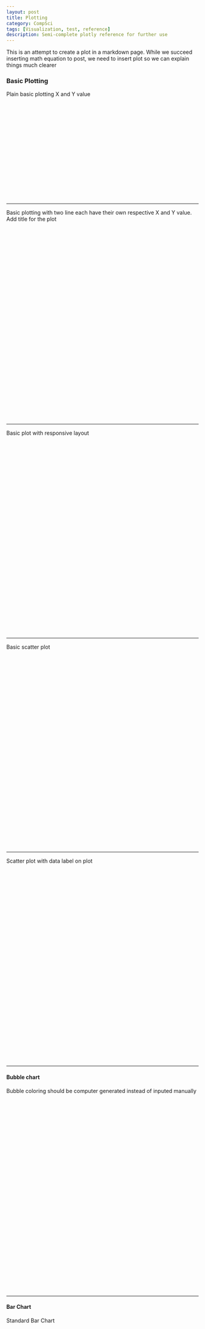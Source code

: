 ```yaml
---
layout: post
title: Plotting 
category: CompSci
tags: [Visualization, test, reference]
description: Semi-complete plotly reference for further use
---
```

This is an attempt to create a plot in a markdown page. While we succeed inserting math equation to post, we need to insert plot so we can
explain things much clearer


### Basic Plotting
Plain basic plotting X and Y value
<div id="tester001" style="width:600px;height:250px;"></div>
<script>
	TESTER = document.getElementById("tester001");
	Plotly.plot(TESTER, [{
		x: [1, 2, 3, 4, 5],
		y: [1, 2, 4, 8, 16]
		}], { margin: { t:0 } } );
					
</script>

--------
Basic plotting with two line each have their own respective X and Y value. Add title for the plot
<div id="tester002" style="width:600px;height:500px;"></div>
<script>
	var test002 = document.getElementById("tester002");
	var trace01 = {x:[3,9,8,10,4,5,6], y:[5,7,6,7,8,9,8], type:"scatter"};
	var trace02 = {x:[3,4,1,6,8,9,6], y:[4,2,5,2,1,7,3], type:"scatter"};
	var data = [trace01, trace02];
	var layout = { title: "Simple Graph"};

	Plotly.plot(test002, data, layout);
</script>

-------
Basic plot with responsive layout

<div id="tester003" style="width:600px;height:500px;"></div>
<script>
	var test003 = document.getElementById("tester003");
	var trace01 = {x:[3,9,8,10,4,5,6], y:[5,7,6,7,8,9,8], type:"scatter"};
	var trace02 = {x:[3,4,1,6,8,9,6], y:[4,2,5,2,1,7,3], type:"scatter"};
	var data = [trace01, trace02];
	var layout = { title: "Simple Graph Responsive"};

	Plotly.plot(test003, data, layout, {responsive: true});
</script>

------
Basic scatter plot

<div id="tester004" style="width:600px;height:500px;"></div>
<script>
	var test004 = document.getElementById("tester004");
	var trace01 = {x:[3,9,8,10,4,5,6], y:[5,7,6,7,8,9,8], type:"scatter", mode: "markers"};
	var trace02 = {x:[3,4,1,6,8,9,6], y:[4,2,5,2,1,7,3], type:"scatter", mode:"lines"};
	var data = [trace01, trace02];
	var layout = { title: "Markers and Line"};

	Plotly.plot(test004, data, layout);
</script>

-------
Scatter plot with data label on plot
<div id="tester005" style="width:600px;height:500px;"></div>
<script>
	var test005 = document.getElementById("tester005");
	var trace01 = {
		x:[1, 2, 3, 4, 5], 
		y:[1, 6, 3, 6, 1], 
		type:"scatter", 
		mode: "markers+text",
		name: "Team-A",
		text: ["A-1", "A-2", "A-3", "A-4", "A-5"],
		textposition: "top center",
		textfont: {
			family: "Raleway, sans-serif"
		},
		marker: { size: 12 }
	};

	var trace02 = {
		x:[1.5, 2.5, 3.5, 4.5, 5.5], 
		y:[4, 1, 7, 1, 4], 
		type:"scatter", 
		mode: "markers+text",
		name: "Team-B",
		text: ["B-1", "B-2", "B-3", "B-4", "B-5"],
		textposition: "bottom center",
		textfont: {
			family: "Times New Roman"
		},
		marker: { size: 12 }
	};

	var data = [trace01, trace02];

	var layout = { 
		xaxis: {
			range: [0.75, 5.25]
		},
		yaxis: {
			range: [0, 8]
		},
		legend: {
			y: 0.5,
			yref: 'paper',
			font: {
				family: 'Arial, sans-serif',
				size: 20,
				color: 'grey'
			}
		},
		title: "Data labels on Plot"
	};

	Plotly.plot(test005, data, layout);
</script>

--------
#### Bubble chart
Bubble coloring should be computer generated instead of inputed manually

<div id="tester006" style="width:600px;height:500px;"></div>
<script>
	var test006 = document.getElementById("tester006");
	var trace01 = {
		x:[1, 2, 3, 4], 
		y:[10, 11, 12, 13], 
		mode: "markers",
		text: ["A size: 40", "B size: 60", "C size: 80", "D size: 100"],
		marker: { 
			size: [40, 60, 80, 100],
			color: [
				'rgb(93, 164, 214)',
				'rgb(255, 144, 14)',
				'rgb(44, 160, 101)',
				'rgb(255, 65, 54)'
			]
		}
		
	};


	var data = [trace01];

	var layout = { 
		title: "Data labels on Plot",
		showlegend: false,
		width: 600,
		height: 500
	};
	Plotly.plot(test006, data, layout);
</script>

----------
#### Bar Chart
Standard Bar Chart
<div id="tester007" style="width:600px;height:500px;"></div>
<script>
	var test007 = document.getElementById("tester007");
	var trace1 = {
	  x: ['giraffes', 'orangutans', 'monkeys'],
	  y: [20, 14, 23],
	  name: 'SF Zoo',
	  type: 'bar'
	};

	var trace2 = {
	  x: ['giraffes', 'orangutans', 'monkeys'],
	  y: [12, 18, 29],
	  name: 'LA Zoo',
	  type: 'bar'
	};

	var data = [trace1, trace2];

	var layout = {barmode: 'group'};

	Plotly.newPlot(test007, data, layout);
</script>

Stylized Bar Chart
<div id="tester008" style="width:600px;height:500px;"></div>
<script>
	var test008 = document.getElementById("tester008");
	var trace1 = {
	  x: [1995, 1996, 1997, 1998, 1999, 2000, 2001, 2002, 2003, 2004, 2005, 2006, 2007, 2008, 2009, 2010, 2011, 2012],
	  y: [219, 146, 112, 127, 124, 180, 236, 207, 236, 263, 350, 430, 474, 526, 488, 537, 500, 439],
	  name: 'Rest of world',
	  marker: {color: 'rgb(55, 83, 109)'},
	  type: 'bar'
	};

	var trace2 = {
	  x: [1995, 1996, 1997, 1998, 1999, 2000, 2001, 2002, 2003, 2004, 2005, 2006, 2007, 2008, 2009, 2010, 2011, 2012],
	  y: [16, 13, 10, 11, 28, 37, 43, 55, 56, 88, 105, 156, 270, 299, 340, 403, 549, 499],
	  name: 'China',
	  marker: {color: 'rgb(26, 118, 255)'},
	  type: 'bar'
	};

	var data = [trace1, trace2];

	var layout = {
	  title: 'US Export of Plastic Scrap',
	  xaxis: {tickfont: {
	      size: 14,
	      color: 'rgb(107, 107, 107)'
	    }},
	  yaxis: {
	    title: 'USD (millions)',
	    titlefont: {
	      size: 16,
	      color: 'rgb(107, 107, 107)'
	    },
	    tickfont: {
	      size: 14,
	      color: 'rgb(107, 107, 107)'
	    }
	  },
	  legend: {
	    x: 0,
	    y: 1.0,
	    bgcolor: 'rgba(255, 255, 255, 0)',
	    bordercolor: 'rgba(255, 255, 255, 0)'
	  },
	  barmode: 'group',
	  bargap: 0.15,
	  bargroupgap: 0.1
	};

	Plotly.newPlot(test008, data, layout);
</script>

Modified Bar Chart
<div id="tester009" style="width:600px;height:500px;"></div>
<script>
	var test009 = document.getElementById("tester009")
	// Base

	var xData = ['Product<br>Revenue', 'Services<br>Revenue',
	  'Total<br>Revenue', 'Fixed<br>Costs',
	  'Variable<br>Costs', 'Total<br>Costs', 'Total'
	];

	var yData = [400, 660, 660, 590, 400, 400, 340];

	var textList = ['$430K', '$260K', '$690K', '$-120K', '$-200K', '$-320K', '$370K'];


	var trace1 = {
	  x: xData,
	  y: [0, 430, 0, 570, 370, 370, 0],
	  marker: {
	    color: 'rgba(1,1,1,0.0)'
	  },
	  type: 'bar'
	};

	//Revenue

	var trace2 = {
	  x: xData,
	  y: [430, 260, 690, 0, 0, 0, 0],
	  type: 'bar',
	  marker: {
	    color: 'rgba(55,128,191,0.7)',
	    line: {
	      color: 'rgba(55,128,191,1.0)',
	      width: 2
	    }
	  }
	};

	//Cost

	var trace3 = {
	  x: xData,
	  y: [0, 0, 0, 120, 200, 320, 0],
	  type: 'bar',
	  marker: {
	    color: 'rgba(219, 64, 82, 0.7)',
	    line: {
	      color: 'rgba(219, 64, 82, 1.0)',
	      width: 2
	    }
	  }
	};

	//Profit

	var trace4 = {
	  x: xData,
	  y: [0, 0, 0, 0, 0, 0, 370],
	  type: 'bar',
	  marker: {
	    color: 'rgba(50,171, 96, 0.7)',
	    line: {
	      color: 'rgba(50,171,96,1.0)',
	      width: 2
	    }
	  }
	};

	var data = [trace1, trace2, trace3, trace4];

	var layout = {
	  title: 'Annual Profit 2015',
	  barmode: 'stack',
	  paper_bgcolor: 'rgba(245,246,249,1)',
	  plot_bgcolor: 'rgba(245,246,249,1)',
	  width: 600,
	  height: 600,
	  showlegend: false,
	  annotations: []
	};

	for ( var i = 0 ; i < 7 ; i++ ) {
	  var result = {
	    x: xData[i],
	    y: yData[i],
	    text: textList[i],
	    font: {
	      family: 'Arial',
	      size: 14,
	      color: 'rgba(245,246,249,1)'
	    },
	    showarrow: false
	  };
	  layout.annotations.push(result);
	};
	Plotly.newPlot(test009, data, layout);
</script>


-------
### Statistical Chart

##### Error Bar

<div id="tester010" style="height:600px;width:600px"></div>
<script>
	var test010 = document.getElementById("tester010")
	var data = [
		{
			x: [0, 1, 2],
			y: [6, 10, 2],
			error_y: {
				type: 'data',
				array: [1,2,3],
				visible: true
			},
			type: 'scatter'
		}
	]
	Plotly.newPlot(test010, data)
</script>

##### Bar Chart with Error Bar
<div id="tester011" style="height:600px;width:600px"></div>
<script>
	var test011 = document.getElementById("tester011")
      var trace1 = {
	x: ['Trial 1', 'Trial 2', 'Trial 3'],
	y: [3, 6, 4],
	name: 'Control',
	error_y: {
	  type: 'data',
	  array: [1, 0.5, 1.5],
	  visible: true
	},
	type: 'bar'
      };
      var trace2 = {
	x: ['Trial 1', 'Trial 2', 'Trial 3'],
	y: [4, 7, 3],
	name: 'Experimental',
	error_y: {
	  type: 'data',
	  array: [0.5, 1, 2],
	  visible: true
	},
	type: 'bar'
      };
      var data = [trace1, trace2];
      var layout = {barmode: 'group'};
      Plotly.newPlot(test011, data, layout);	
</script>

##### Asymetetric Error Bar
<div id="tester012" style="height:600px;width:600px"></div>
<script>
	var test012 = document.getElementById("tester012")
	var data = [
	  {
	    x: [1, 2, 3, 4],
	    y: [2, 1, 3, 4],
	    error_y: {
	      type: 'data',
	      symmetric: false,
	      array: [0.1, 0.2, 0.1, 0.1],
	      arrayminus: [0.2, 0.4, 1, 0.2]
	    },
	    type: 'scatter'
	  }
	];
      Plotly.newPlot(test012, data);	
</script>

##### Continuous Error Bar
<div id="tester013" style="height:600px;width:600px"></div>
<script>
	var test013 = document.getElementById("tester013")
	var trace1 = {
	  x: [1, 2, 3, 4, 5, 6, 7, 8, 9, 10, 10, 9, 8, 7, 6, 5, 4, 3, 2, 1], 
	  y: [2, 3, 4, 5, 6, 7, 8, 9, 10, 11, 9, 8, 7, 6, 5, 4, 3, 2, 1, 0], 
	  fill: "tozerox", 
	  fillcolor: "rgba(0,100,80,0.2)", 
	  line: {color: "transparent"}, 
	  name: "Fair", 
	  showlegend: false, 
	  type: "scatter"
	};
	var trace2 = {
	  x: [1, 2, 3, 4, 5, 6, 7, 8, 9, 10, 10, 9, 8, 7, 6, 5, 4, 3, 2, 1], 
	  y: [5.5, 3, 5.5, 8, 6, 3, 8, 5, 6, 5.5, 4.75, 5, 4, 7, 2, 4, 7, 4.4, 2, 4.5], 
	  fill: "tozerox", 
	  fillcolor: "rgba(0,176,246,0.2)", 
	  line: {color: "transparent"}, 
	  name: "Premium", 
	  showlegend: false, 
	  type: "scatter"
	};
	var trace3 = {
	  x: [1, 2, 3, 4, 5, 6, 7, 8, 9, 10, 10, 9, 8, 7, 6, 5, 4, 3, 2, 1], 
	  y: [11, 9, 7, 5, 3, 1, 3, 5, 3, 1, -1, 1, 3, 1, -0.5, 1, 3, 5, 7, 9], 
	  fill: "tozerox", 
	  fillcolor: "rgba(231,107,243,0.2)", 
	  line: {color: "transparent"}, 
	  name: "Fair", 
	  showlegend: false, 
	  type: "scatter"
	};
	var trace4 = {
	  x: [1, 2, 3, 4, 5, 6, 7, 8, 9, 10], 
	  y: [1, 2, 3, 4, 5, 6, 7, 8, 9, 10], 
	  line: {color: "rgb(0,100,80)"}, 
	  mode: "lines", 
	  name: "Fair", 
	  type: "scatter"
	};
	var trace5 = {
	  x: [1, 2, 3, 4, 5, 6, 7, 8, 9, 10], 
	  y: [5, 2.5, 5, 7.5, 5, 2.5, 7.5, 4.5, 5.5, 5], 
	  line: {color: "rgb(0,176,246)"}, 
	  mode: "lines", 
	  name: "Premium", 
	  type: "scatter"
	};
	var trace6 = {
	  x: [1, 2, 3, 4, 5, 6, 7, 8, 9, 10], 
	  y: [10, 8, 6, 4, 2, 0, 2, 4, 2, 0], 
	  line: {color: "rgb(231,107,243)"}, 
	  mode: "lines", 
	  name: "Ideal", 
	  type: "scatter"
	};
	var data = [trace1, trace2, trace3, trace4, trace5, trace6];
	var layout = {
	  paper_bgcolor: "rgb(255,255,255)", 
	  plot_bgcolor: "rgb(229,229,229)", 
	  xaxis: {
	    gridcolor: "rgb(255,255,255)", 
	    range: [1, 10], 
	    showgrid: true, 
	    showline: false, 
	    showticklabels: true, 
	    tickcolor: "rgb(127,127,127)", 
	    ticks: "outside", 
	    zeroline: false
	  }, 
	  yaxis: {
	    gridcolor: "rgb(255,255,255)", 
	    showgrid: true, 
	    showline: false, 
	    showticklabels: true, 
	    tickcolor: "rgb(127,127,127)", 
	    ticks: "outside", 
	    zeroline: false
	  }
	};
	Plotly.plot(test013, data, layout);

</script>

##### Boxplot

<div id="tester014" style="height:600px;width:600px"></div>
<script>
	function linspace(start, end, cardinality) {
		let arr = [];
		let currVal = start;
		let step = ( end - start ) / ( cardinality - 1 );
		for (let i=0; i < cardinality; i++) {
			arr.push(currVal + (step * i))
		}
		return arr;
	}

	var test014 = document.getElementById("tester014")
	var boxNumber = 30;
	var boxColor = [];
	var allColors = linspace(0, 360, boxNumber);
	var data = [];
	var yValues = [];

	for( var i = 0; i < boxNumber;  i++ ){
	  var result = 'hsl('+ allColors[i] +',50%'+',50%)';
	  boxColor.push(result);
	}

	function getRandomArbitrary(min, max) {
	  return Math.random() * (max - min) + min;
	};

	for( var i = 0; i < boxNumber;  i++ ){
	  var ySingleArray = [];
	    for( var j = 0; j < 10;  j++ ){
	      var randomNum = getRandomArbitrary(0, 1);
	      var yIndValue = 3.5*Math.sin(Math.PI * i/boxNumber) + i/boxNumber+(1.5+0.5*Math.cos(Math.PI*i/boxNumber))*randomNum;
	      ySingleArray.push(yIndValue);
	    }
	  yValues.push(ySingleArray);
	}

	for( var i = 0; i < boxNumber;  i++ ){
	  var result = {
	    y: yValues[i],
	    type:'box',
	    marker:{
	      color: boxColor[i]
	    }
	  };
	  data.push(result);
	};

	var layout = {
	  xaxis: {
	    showgrid: false,
	    zeroline: false,
	    tickangle: 60,
	    showticklabels: false
	  },
	  yaxis: {
	    zeroline: false,
	    gridcolor: 'white'
	  },
	  paper_bgcolor: 'rgb(233,233,233)',
	  plot_bgcolor: 'rgb(233,233,233)',
	  showlegend:false
	};
	Plotly.plot(test014, data, layout)
</script>

##### Horizontal Box Plot

<div id="tester015" style="height:600px;width:600px"></div>
<script>
	var test015 = document.getElementById("tester015")
	var y = ['day 1', 'day 1', 'day 1', 'day 1', 'day 1', 'day 1',
         'day 2', 'day 2', 'day 2', 'day 2', 'day 2', 'day 2']

	var trace1 = {
	  x: [0.2, 0.2, 0.6, 1.0, 0.5, 0.4, 0.2, 0.7, 0.9, 0.1, 0.5, 0.3],
	  y: y,
	  name: 'kale',
	  marker: {color: '#3D9970'},
	  type: 'box',
	  boxmean: false,
	  orientation: 'h'
	};

	var trace2 = {
	  x: [0.6, 0.7, 0.3, 0.6, 0.0, 0.5, 0.7, 0.9, 0.5, 0.8, 0.7, 0.2],
	  y: y,
	  name: 'radishes',
	  marker: {color: '#FF4136'},
	  type: 'box',
	  boxmean: false,
	  orientation: 'h'
	};

	var trace3 = {
	  x: [0.1, 0.3, 0.1, 0.9, 0.6, 0.6, 0.9, 1.0, 0.3, 0.6, 0.8, 0.5],
	  y: y,
	  name: 'carrots',
	  marker: {color: '#FF851B'},
	  type: 'box',
	  boxmean: false,
	  orientation: 'h'
	};

	var data = [trace1, trace2, trace3];

	var layout = {
	  title: 'Grouped Horizontal Box Plot',
	  xaxis: {
	    title: 'normalized moisture',
	    zeroline: false
	  },
	  boxmode: 'group'
	};
	Plotly.plot(test015, data, layout)
</script>
